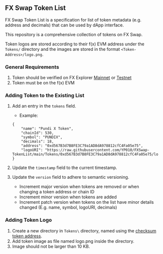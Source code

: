 ## FX Swap Token List
FX Swap Token List is a specification for list of token metadata (e.g. address and decimals) that can be used by dApp interface. 

This repository is a comprehensive collection of tokens on FX Swap.

Token logos are stored according to their f(x) EVM address under the `Tokens/` directory and the images are stored in the format `<Token-Address>/logo.png`.

### General Requirements
1. Token should be verified on FX Explorer [Mainnet](https://explorer.functionx.io/) or [Testnet](https://testnet.explorer.functionx.io/)
2. Token must be on the f(x) EVM

### Adding Token to the Existing List
1. Add an entry in the `tokens` field.
    - Example: 
    ```
    {
        "name": "Pundi X Token",
        "chainId": 530,
        "symbol": "PUNDIX",
        "decimals": 18,
        "address": "0xd567B3d7B8FE3C79a1AD8dA978812cfC4Fa05e75",
        "logoURI": "https://raw.githubusercontent.com/YP010/FXSwap-TokenList/main/Tokens/0xd567B3d7B8FE3C79a1AD8dA978812cfC4Fa05e75/logo.png"
    }
    ```

2. Update the `timestamp` field to the current timestamp.

3. Update the `version` field to adhere to semantic versioning. 
    - Increment major version when tokens are removed or when changing a token address or chain ID
    - Increment minor version when tokens are added
    - Increment patch version when tokens on the list have minor details changed (E.g. name, symbol, logoURI, decimals)

### Adding Token Logo
1. Create a new directory in `Tokens\` directory, named using the [checksum token address](https://web3js.readthedocs.io/en/v1.7.1/web3-utils.html#tochecksumaddress).
2. Add token image as file named logo.png inside the directory.
3. Image should not be larger than 10 KB.
